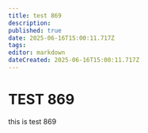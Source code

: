 ```yaml
---
title: test 869
description: 
published: true
date: 2025-06-16T15:00:11.717Z
tags: 
editor: markdown
dateCreated: 2025-06-16T15:00:11.717Z
---
```


# TEST 869
this is test 869
